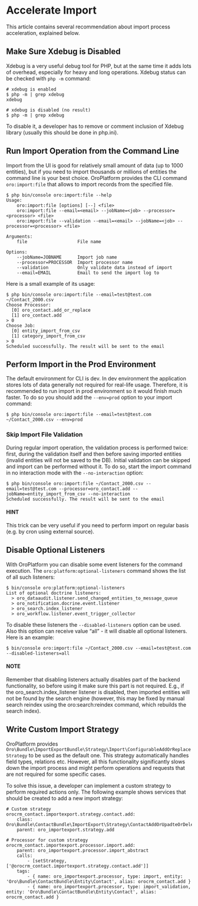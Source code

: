 <a id="index-0"></a>

# Accelerate Import

This article contains several recommendation about import process acceleration, explained below.

## Make Sure Xdebug is Disabled

Xdebug is a very useful debug tool for PHP, but at the same time it adds lots of overhead, especially for heavy and long
operations. Xdebug status can be checked with `php -m` command:

```none
# xdebug is enabled
$ php -m | grep xdebug
xdebug

# xdebug is disabled (no result)
$ php -m | grep xdebug
```

To disable it, a developer has to remove or comment inclusion of Xdebug library (usually this should be done in
php.ini).

## Run Import Operation from the Command Line

Import from the UI is good for relatively small amount of data (up to 1000 entities), but if you need to import thousands
or millions of entities the command line is your best choice. OroPlatform provides the CLI command `oro:import:file`
that allows to import records from the specified file.

```none
$ php bin/console oro:import:file --help
Usage:
    oro:import:file [options] [--] <file>
    oro:import:file --email=<email> --jobName=<job> --processor=<processor> <file>
    oro:import:file --validation --email=<email> --jobName=<job> --processor=<processor> <file>

Arguments:
    file                   File name

Options:
    --jobName=JOBNAME      Import job name
    --processor=PROCESSOR  Import processor name
    --validation           Only validate data instead of import
    --email=EMAIL          Email to send the import log to
```

Here is a small example of its usage:

```none
$ php bin/console oro:import:file --email=test@test.com ~/Contact_2000.csv
Choose Processor:
  [0] oro_contact.add_or_replace
  [1] oro_contact.add
> 0
Choose Job:
  [0] entity_import_from_csv
  [1] category_import_from_csv
> 0
Scheduled successfully. The result will be sent to the email
```

## Perform Import in the Prod Environment

The default environment for CLI is dev. In dev environment the application stores lots of data generally not required for real-life usage.
Therefore, it is recommended to run import in prod environment so it would finish much faster. To do so you should add
the `--env=prod` option to your import command:

```none
$ php bin/console oro:import:file --email=test@test.com ~/Contact_2000.csv --env=prod
```

### Skip Import File Validation

During regular import operation, the validation process is performed twice: first, during the validation itself and then
before saving imported entities (invalid entities will not be saved to the DB). Initial validation can be skipped and
import can be performed without it. To do so, start the import command in no interaction mode with the `--no-interaction` option:

```none
$ php bin/console oro:import:file ~/Contact_2000.csv --email=test@test.com --processor=oro_contact.add --jobName=entity_import_from_csv --no-interaction
Scheduled successfully. The result will be sent to the email
```

#### HINT
This trick can be very useful if you need to perform import on regular basis (e.g. by cron using external source).

## Disable Optional Listeners

With OroPlatform you can disable some event listeners for the command execution. The `oro:platform:optional-listeners`
command shows the list of all such listeners:

```none
$ bin/console oro:platform:optional-listeners
List of optional doctrine listeners:
  > oro_dataaudit.listener.send_changed_entities_to_message_queue
  > oro_notification.docrine.event.listener
  > oro_search.index_listener
  > oro_workflow.listener.event_trigger_collector
```

To disable these listeners the `--disabled-listeners` option can be used. Also this option can receive value “all” -
it will disable all optional listeners. Here is an example:

```none
$ bin/console oro:import:file ~/Contact_2000.csv --email=test@test.com --disabled-listeners=all
```

#### NOTE
Remember that disabling listeners actually disables part of the backend functionality, so before using it
make sure this part is not required. E.g., if the oro_search.index_listener listener is disabled, then
imported entities will not be found by the search engine (however, this may be fixed by manual search reindex
using the oro:search:reindex command, which rebuilds the search index).

## Write Custom Import Strategy

OroPlatform provides `Oro\Bundle\ImportExportBundle\Strategy\Import\ConfigurableAddOrReplaceStrategy`
to be used as the default one. This strategy automatically handles field types, relations etc.
However, all this functionality significantly slows down the import process and might perform
operations and requests that are not required for some specific cases.

To solve this issue, a developer can implement a custom strategy to perform required actions only.
The following example shows services that should be created to add a new import strategy:

```none
# Custom strategy
orocrm_contact.importexport.strategy.contact.add:
    class: Oro\Bundle\ContactBundle\ImportExport\Strategy\ContactAddOrUpadteOrDeleteStrategy
    parent: oro_importexport.strategy.add

# Processor for custom strategy
orocrm_contact.importexport.processor.import.add:
    parent: oro_importexport.processor.import_abstract
    calls:
        - [setStrategy, ['@orocrm_contact.importexport.strategy.contact.add']]
    tags:
        - { name: oro_importexport.processor, type: import, entity: 'Oro\Bundle\ContactBundle\Entity\Contact', alias: orocrm_contact.add }
        - { name: oro_importexport.processor, type: import_validation, entity: 'Oro\Bundle\ContactBundle\Entity\Contact', alias: orocrm_contact.add }
```
